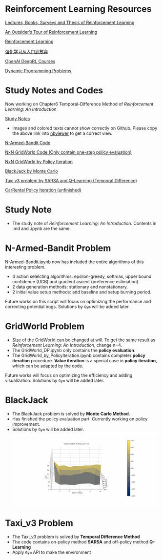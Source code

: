 # Reinforcement Learning Resources
[Lectures, Books, Surveys and Thesis of Reinforcement Learning](https://github.com/aikorea/awesome-rl)

[An Outsider’s Tour of Reinforcement Learning](http://www.argmin.net/2018/06/25/outsider-rl/)

[Reinforcement Learning](https://github.com/RL-Research-Cohiba/Reinforcement_Learning)

[强化学习从入门到放弃](https://github.com/wwxFromTju/awesome-reinforcement-learning-zh)

[OpenAI DeepRL Courses](https://spinningup.openai.com/en/latest/)

[Dynamic Programming Problems](https://blog.usejournal.com/top-50-dynamic-programming-practice-problems-4208fed71aa3)

# Study Notes and Codes

Now working on Chapter6 Temporal-Difference Method of *Reinforcement Learning: An Introduction*

<a download="Reinforcement Learning Notes.md" href='https://github.com/leafsigh/Reinforcement_Learning/blob/master/Reinforcement-Learning-Notes.ipynb'>Study Notes</a>
- Images and colored texts cannot show correctly on Github. Please copy the above link into [nbviewer](https://nbviewer.jupyter.org) to get a correct view.

<a download="N_armed bandit.ipynb" href='https://github.com/leafsigh/Reinforcement_Learning/blob/master/N_armed%20bandit.ipynb'>N-Armed-Bandit Code</a>

<a download="GridWorld_DP.ipynb" href='https://github.com/leafsigh/Reinforcement_Learning/blob/master/GridWorld_DP.ipynb'>NxN GridWorld Code (Only contain one-step policy evaluation)</a>

<a download="GridWorld_by_PolicyIteration.ipynb" href='https://github.com/leafsigh/Reinforcement_Learning/blob/master/GridWorld_by_PolicyIteration.ipynb'>NxN GridWorld by Policy Iteration</a>

<a download="BlackJack_MonteCarlo.ipynb" href='https://github.com/leafsigh/Reinforcement_Learning/blob/master/BlackJack_by_MonteCarlo.ipynb'>BlackJack by Monte Carlo</a>

<a download="TD_Taxi_v3.ipynb" href='https://github.com/leafsigh/Reinforcement-Learning/blob/master/TD_Taxi_v3.ipynb'>Taxi v3 problem by SARSA and Q-Learning (Temporal Difference)</a>

<a download="CarRental_PolicyIteration.ipynb" href='https://github.com/leafsigh/Reinforcement_Learning/blob/master/Policy_Iteration-Car_Rental_Problem%20.ipynb'>CarRental Policy Iteration (unfinished)</a>

# Study Note
- The study note of *Reinforcement Learning: An Introduction*. Contents in .md and .ipynb are the same.

# N-Armed-Bandit Problem
N-Armed-Bandit.ipynb now has included the entire algorithms of this interesting problem.
- 4 action selelcting algorithms: epsilon-greedy, softmax, upper bound confidence (UCB) and gradient ascent (preference estimation).
- 2 data generation methods: stationary and nonstationary.
- 2 initial value setup methods: add baseline and setup burning period.

Future works on this script will focus on optimizing the performance and correcting potential bugs.
Solutions by `Gym` will be added later.

# GridWorld Problem
- Size of the GridWorld can be changed at will. To get the same result as *Reinforcement Learning: An Introduction*, change n=4.
- The GridWorld_DP.ipynb only contains the **policy evaluation**.
- The GridWorld_by_PolicyIteration.ipynb contains completer **policy iteration** procedure. **Value iteration** is a special case in **policy iteration**, which can be adapted by the code.

Future works will focus on optimizing the efficiency and adding visualization.
Solutions by `Gym` will be added later.

# BlackJack
- The BlackJack problem is solved by **Monte Carlo Method**.
- Has finished the policy evaluation part. Currently working on policy improvement.
- Solutions by `Gym` will be added later.
![](https://github.com/leafsigh/Reinforcement-Learning/blob/master/BlackJack_Visualization/png_to_gif.gif)

# Taxi_v3 Problem
- The Taxi_v3 problem is solved by **Temporal Difference Method**
- The code contains on-policy method **SARSA** and off-policy method **Q-Learning**
- Apply `Gym` API to make the environment
